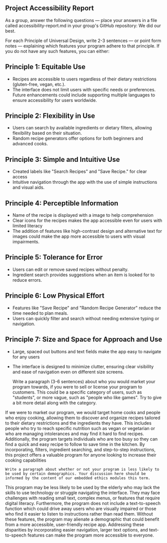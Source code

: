 
Project Accessibility Report
-
As a group, answer the following questions — place your answers in a file called accessibility-report.md in your group's GitHub repository:
We did our best.

For each Principle of Universal Design, write 2-3 sentences — or point form notes — explaining which features your program adhere to that principle. If you do not have any such features, you can either:

Principle 1: Equitable Use
-
- Recipes are accessible to users regardless of their dietary restrictions (gluten-free, vegan, etc.).
- The interface does not limit users with specific needs or preferences. Future enhancements could include supporting multiple languages to ensure accessibility for users worldwide.

Principle 2: Flexibility in Use
-
- Users can search by available ingredients or dietary filters, allowing flexibility based on their situation.
- Random recipe generators offer options for both beginners and advanced cooks.

Principle 3: Simple and Intuitive Use
- 
- Created labels like "Search Recipes" and "Save Recipe." for clear access
- Intuitive navigation through the app with the use of simple instructions and visual aids.

Principle 4: Perceptible Information
-
- Name of the recipe is displayed with a image to help comprehension
- Clear icons for the recipes makes the app accessible even for users with limited literacy
- The addition of features like high-contrast design and alternative text for images could make the app more accessible to users with visual impairments.

Principle 5: Tolerance for Error
-
- Users can edit or remove saved recipes without penalty.
- Ingredient search provides suggestions when an item is looked for to reduce errors.

Principle 6: Low Physical Effort
-
- Features like "Save Recipe" and "Random Recipe Generator" reduce the time needed to plan meals.
- Users can quickly filter and search without needing extensive typing or navigation.

Principle 7: Size and Space for Approach and Use
-
- Large, spaced out buttons and text fields make the app easy to navigate for any users
- The interface is designed to minimize clutter, ensuring clear visibility and ease of navigation even on different size screens.


    Write a paragraph (3-6 sentences) about who you would market your program towards, if you were to sell or license your program to customers. This could be a specific category of users, such as "students", or more vague, such as "people who like games". Try to give a bit more detail along with the category.

If we were to market our program, we would target home cooks and people who enjoy cooking, allowing them to discover and organize recipes tailored to their dietary restrictions and the ingredients they have. This includes people who try to reach specific nutrition such as vegan or vegetarian or who are managing intolerances and may find it hard to find recipes. Additionally, the program targets individuals who are too busy so they can find a quick and easy recipe to follow to save time in the kitchen. By incorporating, filters, ingredient searching, and step-to-step instructions, this project offers a valuable program for anyone looking to increase their cooking capabilities

    Write a paragraph about whether or not your program is less likely to be used by certain demographics. Your discussion here should be informed by the content of our embedded ethics modules this term.

This program may be less likely to be used by the elderly who may lack the skills to use technology or struggle navigating the interface. They may face challenges with reading small text, complex menus, or features that require digital literacy. Furthermore, the program does not include a text-to-speech function which could drive away users who are visually impaired or those who find it easier to listen to instructions rather than read them. Without these features, the program may alienate a demographic that could benefit from a more accessible, user-friendly recipe app. Addressing these disparities by incorporating easier navigation, larger text options, and text-to-speech features can make the program more accessible to everyone.
